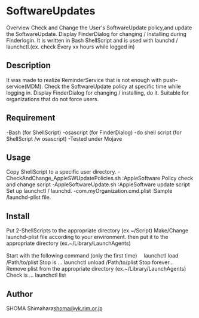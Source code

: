 # SoftwareUpdates

Overview
Check and Change the User's SoftwareUpdate policy,and update the SoftwareUpdate.
Display FinderDialog for changing / installing during Finderlogin.
It is written in Bash ShellScript and is used with launchd / launchctl.(ex. check Every xx hours while logged in)

## Description
It was made to realize ReminderService that is not enough with push-service(MDM).
Check the SoftwareUpdate policy at specific time while logging in.
Display FinderDialog for changing / installing, do it.
Suitable for organizations that do not force users.

## Requirement
-Bash (for ShellScript)
 -osascript (for FinderDialog)
 -do shell script (for ShellScript /w osascript)
-Tested under Mojave

## Usage
Copy ShellScript to a specific user directory.
-CheckAndChange_AppleSWUpdatePolicies.sh :AppleSoftware Policy check and change script
-AppleSoftwareUpdate.sh                  :AppleSoftware update script
Set up launchctl / launchd.
-com.myOrganization.cmd.plist            :Sample /launchd-plist file.

## Install
Put 2-ShellScripts to the appropriate directory (ex.~/Script)
Make/Change launchd-plist file according to your environment.
then put it to the appropriate directory (ex.~/Library/LaunchAgents)

Start with the following command (only the first time)
　launchctl load /Path/to/plist
Stop is ...
  launchctl unload /Path/to/plist
Stop forever...
  Remove plist from the appropriate directory (ex.~/Library/LaunchAgents)
Check is ...
  launchctl list

## Author
SHOMA Shimahara<shoma@yk.rim.or.jp>
